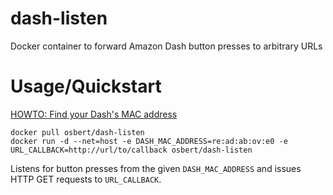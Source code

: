 # dash-listen
Docker container to forward Amazon Dash button presses to arbitrary URLs

# Usage/Quickstart

[HOWTO: Find your Dash's MAC address](https://medium.com/@edwardbenson/how-i-hacked-amazon-s-5-wifi-button-to-track-baby-data-794214b0bdd8)

```
docker pull osbert/dash-listen
docker run -d --net=host -e DASH_MAC_ADDRESS=re:ad:ab:ov:e0 -e URL_CALLBACK=http://url/to/callback osbert/dash-listen
```

Listens for button presses from the given `DASH_MAC_ADDRESS` and issues HTTP GET requests to `URL_CALLBACK`.

